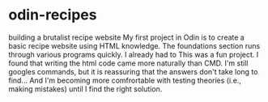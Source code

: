 # odin-recipes
building a brutalist recipe website
My first project in Odin is to create a basic recipe website using HTML knowledge.
The foundations section runs through various programs quickly. I already had to 
This was a fun project. I found that writing the html code came more naturally than CMD. I'm still googles commands, but it is reassuring that the answers don't take long to find... And I'm becoming more comfrortable with testing theories (i.e., making mistakes) until I find the right solution.
